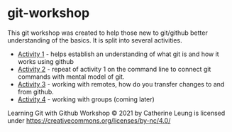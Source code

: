 # git-workshop

This git workshop was created to help those new to git/github better understanding of the basics.  It is split into several activities.

* [Activity 1](https://github.com/catherine-leung/git-workshop/blob/main/activity1.md) - helps establish an understanding of what git is and how it works using github
* [Activity 2](https://github.com/catherine-leung/git-workshop/blob/main/activity2.md) - repeat of activity 1 on the command line to connect git commands with mental model of git.
* [Activity 3](https://github.com/catherine-leung/git-workshop/blob/main/activity3.md) - working with remotes, how do you transfer changes to and from github.
* [Activity 4]() - working with groups (coming later)


 Learning Git with Github Workshop © 2021 by Catherine Leung is licensed under https://creativecommons.org/licenses/by-nc/4.0/
